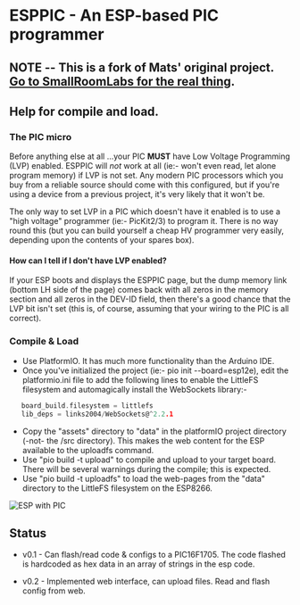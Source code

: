 # ESPPIC - An ESP-based PIC programmer




## NOTE -- This is a fork of Mats' original project.  [Go to SmallRoomLabs for the real thing](https://github.com/SmallRoomLabs/esppic).
## Help for compile and load.

### The PIC micro

   Before anything else at all  ...your PIC __MUST__ have Low Voltage Programming (LVP) enabled.  ESPPIC will _not_ work at all (ie:- won't even read, let alone   program memory) if LVP is not set.  Any modern PIC processors which you buy from a reliable source should come with this configured, but if you're using a device from a previous project, it's very likely that it won't be.

   The only way to set LVP in a PIC which doesn't have it enabled is to use a "high voltage" programmer (ie:- PicKit2/3) to program it.  There is no way round this (but you can build yourself a cheap HV programmer very easily, depending upon the contents of your spares box).

#### How can I tell if I don't have LVP enabled?

   If your ESP boots and displays the ESPPIC page, but the dump memory link (bottom LH side of the page) comes back with all zeros in the memory section and all zeros in the DEV-ID field, then there's a good chance that the LVP bit isn't set (this is, of course, assuming that your wiring to the PIC is all correct).

### Compile & Load

   * Use PlatformIO.  It has much more functionality than the Arduino IDE.
   * Once you've initialized the project (ie:- pio init --board=esp12e), edit the platformio.ini file to add the following lines to enable the LittleFS filesystem and automagically install the WebSockets library:-  
```C
   board_build.filesystem = littlefs  
   lib_deps = links2004/WebSockets@^2.2.1  
```
   * Copy the "assets" directory to "data" in the platformIO project directory (-not- the /src directory).  This makes the web content for the ESP available to the uploadfs command. 
   * Use "pio build -t upload" to compile and upload to your target board.  There will be several warnings during the compile; this is expected.
   * Use "pio build -t uploadfs" to load the web-pages from the "data" directory to the LittleFS filesystem on the ESP8266.





![ESP with PIC](https://github.com/SmallRoomLabs/esppic/raw/master/images/esppic-bare-S.jpg "NodeMCU and a PIC16F1705")

## Status
  * v0.1 - Can flash/read code & configs to a PIC16F1705. The code flashed is hardcoded as hex data in an array of strings in the esp code. 

  * v0.2 - Implemented web interface, can upload files. Read and flash config from web.
